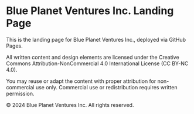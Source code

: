 # Blue Planet Ventures Inc. Landing Page

This is the landing page for Blue Planet Ventures Inc., deployed via GitHub Pages.

All written content and design elements are licensed under the Creative Commons Attribution-NonCommercial 4.0 International License (CC BY-NC 4.0).

You may reuse or adapt the content with proper attribution for non-commercial use only.
Commercial use or redistribution requires written permission.

© 2024 Blue Planet Ventures Inc. All rights reserved.
